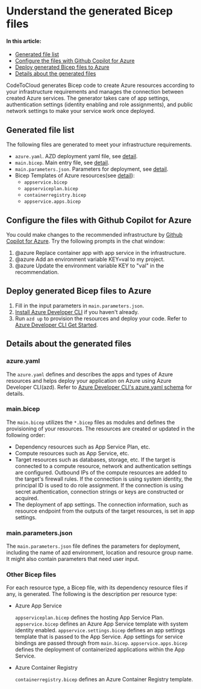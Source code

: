 # Understand the generated Bicep files

#### In this article:
- [Generated file list](#generated-file-list)
- [Configure the files with Github Copilot for Azure](#configure-the-files-with-github-copilot-for-azure)
- [Deploy generated Bicep files to Azure](#deploy-generated-bicep-files-to-azure)
- [Details about the generated files](#details-about-the-generated-files)

CodeToCloud generates Bicep code to create Azure resources according to your infrastructure requirements and manages the connection between created Azure services. The generator takes care of app settings, authentication settings (identity enabling and role assignments), and public network settings to make your service work once deployed.

## Generated file list
The following files are generated to meet your infrastructure requirements.
- `azure.yaml`. AZD deployment yaml file, see [detail](#azureyaml).
- `main.bicep`. Main entry file, see [detail](#mainbicep).
- `main.parameters.json`. Parameters for deployment, see [detail](#mainparametersjson).
- Bicep Templates of Azure resources(see [detail](#other-bicep-files)):
  - `appservice.bicep`
  - `appserviceplan.bicep`
  - `containerregistry.bicep`
  - `appservice.apps.bicep`

## Configure the files with Github Copilot for Azure
You could make changes to the recommended infrastructure by [Github Copilot for Azure](https://marketplace.visualstudio.com/items?itemName=ms-azuretools.vscode-azure-github-copilot). Try the following prompts in the chat window:
1. @azure Replace container app with app service in the infrastructure.
2. @azure Add an environment variable KEY=val to my project.
3. @azure Update the environment variable KEY to \"val\" in the recommendation.

## Deploy generated Bicep files to Azure

1. Fill in the input parameters in `main.parameters.json`.
2. [Install Azure Developer CLI](https://learn.microsoft.com/en-us/azure/developer/azure-developer-cli/install-azd?tabs=winget-windows%2Cbrew-mac%2Cscript-linux&pivots=os-windows) if you haven't already.
3. Run `azd up` to provision the resources and deploy your code. Refer to [Azure Developer CLI Get Started](https://learn.microsoft.com/en-us/azure/developer/azure-developer-cli/get-started?tabs=localinstall&pivots=programming-language-nodejs).

## Details about the generated files

### azure.yaml
The `azure.yaml` defines and describes the apps and types of Azure resources and helps deploy your application on Azure using Azure Developer CLI(azd). Refer to [Azure Developer CLI's azure.yaml schema](https://learn.microsoft.com/en-us/azure/developer/azure-developer-cli/azd-schema) for details.

### main.bicep
The `main.bicep` utilizes the `*.bicep` files as modules and defines the provisioning of your resources. The resources are created or updated in the following order:
- Dependency resources such as App Service Plan, etc.
- Compute resources such as App Service, etc.
- Target resources such as databases, storage, etc. If the target is connected to a compute resource, network and authentication settings are configured. Outbound IPs of the compute resources are added to the target's firewall rules. If the connection is using system identity, the principal ID is used to do role assignment. If the connection is using secret authentication, connection strings or keys are constructed or acquired.
- The deployment of app settings. The connection information, such as resource endpoint from the outputs of the target resources, is set in app settings.

### main.parameters.json
The `main.parameters.json` file defines the parameters for deployment, including the name of azd environment, location and resource group name. It might also contain parameters that need user input.

### Other Bicep files
For each resource type, a Bicep file, with its dependency resource files if any, is generated. The following is the description per resource type:

- Azure App Service

	`appserviceplan.bicep` defines the hosting App Service Plan.
	`appservice.bicep` defines an Azure App Service template with system identity enabled.
	`appservice.settings.bicep` defines an app settings template that is passed to the App Service. App settings for service bindings are passed through from `main.bicep`.
	`appservice.apps.bicep` defines the deployment of containerized applications within the App Service.
- Azure Container Registry

	`containerregistry.bicep` defines an Azure Container Registry template.

